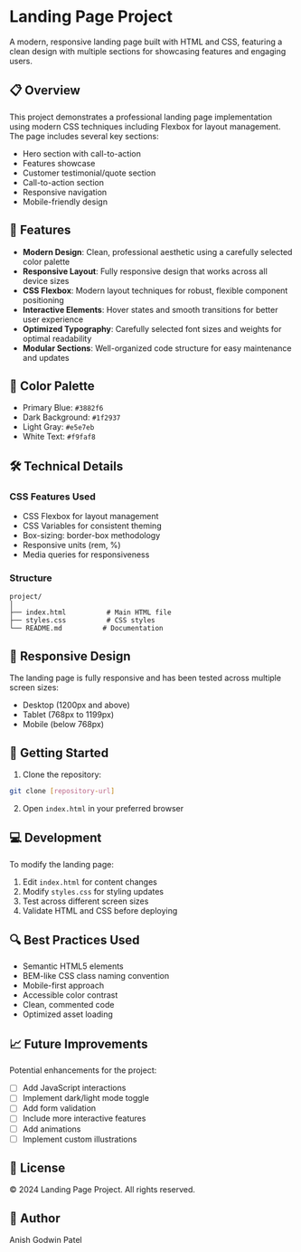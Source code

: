# Landing Page Project

A modern, responsive landing page built with HTML and CSS, featuring a clean design with multiple sections for showcasing features and engaging users.

## 📋 Overview

This project demonstrates a professional landing page implementation using modern CSS techniques including Flexbox for layout management. The page includes several key sections:

- Hero section with call-to-action
- Features showcase
- Customer testimonial/quote section
- Call-to-action section
- Responsive navigation
- Mobile-friendly design

## 🚀 Features

- **Modern Design**: Clean, professional aesthetic using a carefully selected color palette
- **Responsive Layout**: Fully responsive design that works across all device sizes
- **CSS Flexbox**: Modern layout techniques for robust, flexible component positioning
- **Interactive Elements**: Hover states and smooth transitions for better user experience
- **Optimized Typography**: Carefully selected font sizes and weights for optimal readability
- **Modular Sections**: Well-organized code structure for easy maintenance and updates

## 🎨 Color Palette

- Primary Blue: `#3882f6`
- Dark Background: `#1f2937`
- Light Gray: `#e5e7eb`
- White Text: `#f9faf8`

## 🛠️ Technical Details

### CSS Features Used
- CSS Flexbox for layout management
- CSS Variables for consistent theming
- Box-sizing: border-box methodology
- Responsive units (rem, %)
- Media queries for responsiveness

### Structure
```
project/
│
├── index.html          # Main HTML file
├── styles.css          # CSS styles
└── README.md          # Documentation
```

## 📱 Responsive Design

The landing page is fully responsive and has been tested across multiple screen sizes:
- Desktop (1200px and above)
- Tablet (768px to 1199px)
- Mobile (below 768px)

## 🚦 Getting Started

1. Clone the repository:
```bash
git clone [repository-url]
```

2. Open `index.html` in your preferred browser

## 💻 Development

To modify the landing page:

1. Edit `index.html` for content changes
2. Modify `styles.css` for styling updates
3. Test across different screen sizes
4. Validate HTML and CSS before deploying

## 🔍 Best Practices Used

- Semantic HTML5 elements
- BEM-like CSS class naming convention
- Mobile-first approach
- Accessible color contrast
- Clean, commented code
- Optimized asset loading

## 📈 Future Improvements

Potential enhancements for the project:

- [ ] Add JavaScript interactions
- [ ] Implement dark/light mode toggle
- [ ] Add form validation
- [ ] Include more interactive features
- [ ] Add animations
- [ ] Implement custom illustrations

## 📄 License

© 2024 Landing Page Project. All rights reserved.

## 👤 Author

Anish Godwin Patel